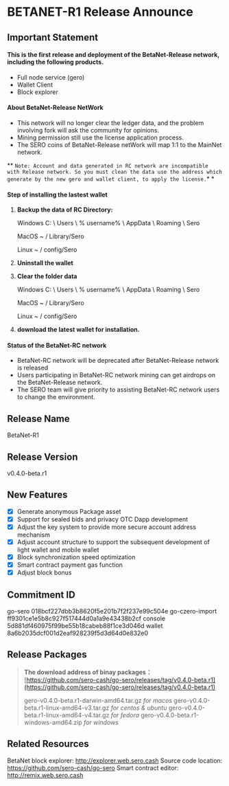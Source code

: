 # BETANET-R1 Release Announce

## Important Statement

#### This is the first release and deployment of the BetaNet-Release network, including the following products.

* Full node service (gero)
* Wallet Client
* Block explorer

#### About BetaNet-Release NetWork

- This network will no longer clear the ledger data, and the problem involving fork will ask the community for opinions.
- Mining permission still use the license application process.
- The SERO coins of BetaNet-Release netWork will map 1:1 to the MainNet network.

** `Note: Account and data generated in RC network are incompatible with Release network. So you must clean the data use the address which generate by the new gero and wallet client, to apply the license.`* *

#### Step of installing the lastest wallet

1. **Backup the data of RC Directory:**

   Windows C: \ Users \ % username% \  AppData \ Roaming \ Sero

   MacOS ~ / Library/Sero

   Linux ~ / config/Sero

2. **Uninstall the wallet**

3. **Clear the folder data**

   Windows C: \ Users \ % username%  \ AppData \ Roaming \ Sero

   MacOS ~ / Library/Sero

   Linux ~ / config/Sero

4. **download the latest wallet for installation.**

#### Status of the BetaNet-RC network

* BetaNet-RC network will be deprecated after BetaNet-Release network is released
* Users participating in BetaNet-RC network mining can get airdrops on the BetaNet-Release network.
* The SERO team will give priority to assisting BetaNet-RC network users to change the environment.

## Release Name

BetaNet-R1

## Release Version

v0.4.0-beta.r1

## New Features

- [x] Generate anonymous Package asset
- [x] Support for sealed bids and privacy OTC Dapp development
- [x] Adjust the key system to provide more secure account address mechanism
- [x] Adjust account structure to support the  subsequent development of light wallet and mobile wallet
- [x] Block synchronization speed optimization
- [x] Smart contract payment gas function
- [x] Adjust block bonus

## Commitment ID

go-sero 018bcf227dbb3b8620f5e201b7f2f237e99c504e
go-czero-import ff9301ce1e5b8c927f517444d0a1a9e43438b2cf
console 5d881df460975f99be55b18cabeb88f1ce3d046d
wallet 8a6b2035dcf001d2eaf928239f5d3d64d0e832e0

## Release Packages

> **The download address of binay packages：**
> [https://github.com/sero-cash/go-sero/releases/tag/v0.4.0-beta.r1](https://github.com/sero-cash/go-sero/releases/tag/v0.4.0-beta.r1)
>
> gero-v0.4.0-beta.r1-darwin-amd64.tar.gz _for macos_
> gero-v0.4.0-beta.r1-linux-amd64-v3.tar.gz  _for centos & ubuntu_
> gero-v0.4.0-beta.r1-linux-amd64-v4.tar.gz  _for fedora_
> gero-v0.4.0-beta.r1-windows-amd64.zip _for windows_

## Related Resources

BetaNet block explorer: http://explorer.web.sero.cash
Source code location: https://github.com/sero-cash/go-sero
Smart contract editor: http://remix.web.sero.cash